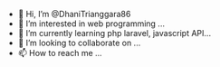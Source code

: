 - 👋 Hi, I’m @DhaniTrianggara86
- 👀 I’m interested in web programming ...
- 🌱 I’m currently learning php laravel, javascript API...
- 💞️ I’m looking to collaborate on ...
- 📫 How to reach me ...

<!---
DhaniTrianggara86/DhaniTrianggara86 is a ✨ special ✨ repository because its `README.md` (this file) appears on your GitHub profile.
You can click the Preview link to take a look at your changes.
--->
